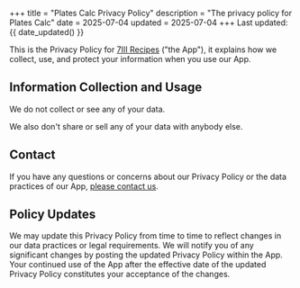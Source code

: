 +++
title = "Plates Calc Privacy Policy"
description = "The privacy policy for Plates Calc"
date = 2025-07-04
updated = 2025-07-04
+++
Last updated: {{ date_updated() }}

This is the Privacy Policy for [7III Recipes](/plates-calc  ) ("the App"), it explains how we collect, use, and protect your information when you use our App.

## Information Collection and Usage

We do not collect or see any of your data.

We also don't share or sell any of your data with anybody else.

## Contact

If you have any questions or concerns about our Privacy Policy or the data practices of our App, [please contact us](/contact).

## Policy Updates

We may update this Privacy Policy from time to time to reflect changes in our data practices or legal requirements. We will notify you of any significant changes by posting the updated Privacy Policy within the App. Your continued use of the App after the effective date of the updated Privacy Policy constitutes your acceptance of the changes.